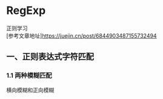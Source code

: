 # RegExp
正则学习  
[参考文章地址]https://juejin.cn/post/6844903487155732494

## 一、正则表达式字符匹配
### 1.1 两种模糊匹配
横向模糊和正向模糊



